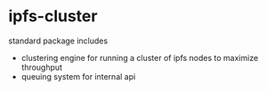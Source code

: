 # ipfs-cluster

standard package includes
- clustering engine for running a cluster of ipfs nodes to maximize 
throughput
- queuing system for internal api


